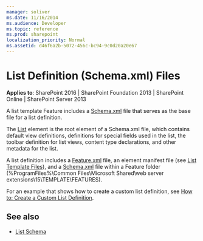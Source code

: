 ```yaml
---
manager: soliver
ms.date: 11/16/2014
ms.audience: Developer
ms.topic: reference
ms.prod: sharepoint
localization_priority: Normal
ms.assetid: d46f6a2b-5072-456c-bc94-9c0d20a20e67
---
```


# List Definition (Schema.xml) Files

**Applies to**: SharePoint 2016 | SharePoint Foundation 2013 | SharePoint Online | SharePoint Server 2013

A list template Feature includes a [Schema.xml](https://msdn.microsoft.com/library/c2f01064-80d8-47ee-b602-ecf4c480ac56(Office.15).aspx) file that serves as the base file for a list definition. 

The [List](list-element-list.md) element is the root element of a Schema.xml file, which contains default view definitions, definitions for special fields used in the list, the toolbar definition for list views, content type declarations, and other metadata for the list.

A list definition includes a [Feature.xml](feature-xml-files.md) file, an element manifest file (see [List Template Files](list-template-files.md)), and a [Schema.xml](https://msdn.microsoft.com/library/c2f01064-80d8-47ee-b602-ecf4c480ac56(Office.15).aspx) file within a Feature folder (%ProgramFiles%\\Common Files\\Microsoft Shared\\web server extensions\\15\\TEMPLATE\\FEATURES). 

For an example that shows how to create a custom list definition, see [How to: Create a Custom List Definition](https://msdn.microsoft.com/library/6f0aed4a-d80a-4e42-8f12-c6b83c8cc207(Office.15).aspx).


## See also

- [List Schema](list-schema.md)








